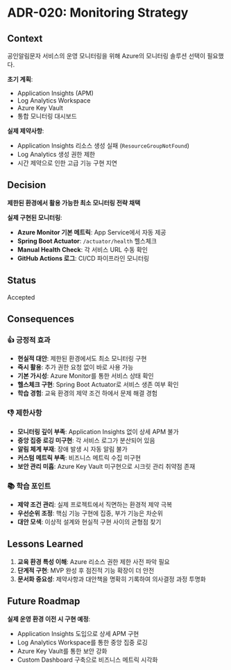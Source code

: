 # ADR-020: Monitoring Strategy

## Context
공인알림문자 서비스의 운영 모니터링을 위해 Azure의 모니터링 솔루션 선택이 필요했다.  

**초기 계획**:
- Application Insights (APM)
- Log Analytics Workspace  
- Azure Key Vault
- 통합 모니터링 대시보드

**실제 제약사항**:
- Application Insights 리소스 생성 실패 (`ResourceGroupNotFound`)
- Log Analytics 생성 권한 제한
- 시간 제약으로 인한 고급 기능 구현 지연

## Decision
**제한된 환경에서 활용 가능한 최소 모니터링 전략 채택**

**실제 구현된 모니터링**:
- **Azure Monitor 기본 메트릭**: App Service에서 자동 제공
- **Spring Boot Actuator**: `/actuator/health` 헬스체크
- **Manual Health Check**: 각 서비스 URL 수동 확인
- **GitHub Actions 로그**: CI/CD 파이프라인 모니터링

## Status
Accepted

## Consequences

### 👍 **긍정적 효과**
- **현실적 대안**: 제한된 환경에서도 최소 모니터링 구현
- **즉시 활용**: 추가 권한 요청 없이 바로 사용 가능
- **기본 가시성**: Azure Monitor를 통한 서비스 상태 확인
- **헬스체크 구현**: Spring Boot Actuator로 서비스 생존 여부 확인
- **학습 경험**: 교육 환경의 제약 조건 하에서 문제 해결 경험

### 👎 **제한사항**
- **모니터링 깊이 부족**: Application Insights 없이 상세 APM 불가
- **중앙 집중 로깅 미구현**: 각 서비스 로그가 분산되어 있음
- **알림 체계 부재**: 장애 발생 시 자동 알림 불가
- **커스텀 메트릭 부족**: 비즈니스 메트릭 수집 미구현
- **보안 관리 미흡**: Azure Key Vault 미구현으로 시크릿 관리 취약점 존재

### 📚 **학습 포인트**
- **제약 조건 관리**: 실제 프로젝트에서 직면하는 환경적 제약 극복
- **우선순위 조정**: 핵심 기능 구현에 집중, 부가 기능은 차순위
- **대안 모색**: 이상적 설계와 현실적 구현 사이의 균형점 찾기

## Lessons Learned
1. **교육 환경 특성 이해**: Azure 리소스 권한 제한 사전 파악 필요
2. **단계적 구현**: MVP 완성 후 점진적 기능 확장이 더 안전
3. **문서화 중요성**: 제약사항과 대안책을 명확히 기록하여 의사결정 과정 투명화

## Future Roadmap
**실제 운영 환경 이전 시 구현 예정**:
- Application Insights 도입으로 상세 APM 구현
- Log Analytics Workspace를 통한 중앙 집중 로깅
- Azure Key Vault를 통한 보안 강화
- Custom Dashboard 구축으로 비즈니스 메트릭 시각화
